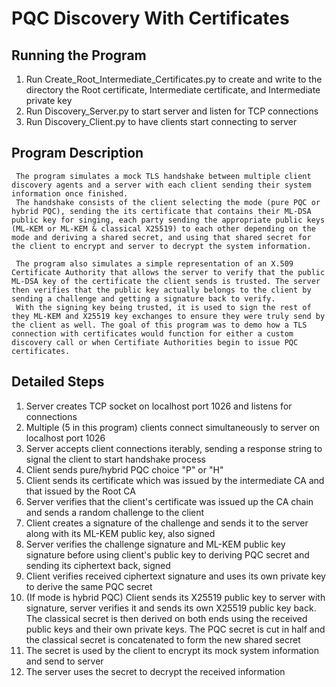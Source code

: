 # PQC Discovery With Certificates

## Running the Program

  1. Run Create_Root_Intermediate_Certificates.py to create and write to the directory the Root certificate, Intermediate certificate, and Intermediate private key
  2. Run Discovery_Server.py to start server and listen for TCP connections
  3. Run Discovery_Client.py to have clients start connecting to server

## Program Description

     The program simulates a mock TLS handshake between multiple client discovery agents and a server with each client sending their system information once finished. 
     The handshake consists of the client selecting the mode (pure PQC or hybrid PQC), sending the its certificate that contains their ML-DSA public key for singing, each party sending the appropriate public keys (ML-KEM or ML-KEM & classical X25519) to each other depending on the mode and deriving a shared secret, and using that shared secret for the client to encrypt and server to decrypt the system information. 
     
     The program also simulates a simple representation of an X.509 Certificate Authority that allows the server to verify that the public ML-DSA key of the certificate the client sends is trusted. The server then verifies that the public key actually belongs to the client by sending a challenge and getting a signature back to verify. 
     With the signing key being trusted, it is used to sign the rest of they ML-KEM and X25519 key exchanges to ensure they were truly send by the client as well. The goal of this program was to demo how a TLS connection with certificates would function for either a custom discovery call or when Certifiate Authorities begin to issue PQC certificates.

## Detailed Steps

  1. Server creates TCP socket on localhost port 1026 and listens for connections
  2. Multiple (5 in this program) clients connect simultaneously to server on localhost port 1026
  3. Server accepts client connections iterably, sending a response string to signal the client to start handshake process
  4. Client sends pure/hybrid PQC choice "P" or "H"
  5. Client sends its certificate which was issued by the intermediate CA and that issued by the Root CA
  6. Server verifies that the client's certificate was issued up the CA chain and sends a random challenge to the client
  7. Client creates a signature of the challenge and sends it to the server along with its ML-KEM public key, also signed
  8. Server verifies the challenge signature and ML-KEM public key signature before using client's public key to deriving PQC secret and sending its ciphertext back, signed
  9. Client verifies received ciphertext signature and uses its own private key to derive the same PQC secret
  10. (If mode is hybrid PQC) Client sends its X25519 public key to server with signature, server verifies it and sends its own X25519 public key back. The classical secret is then derived on both ends using the received public keys and their own private keys. The PQC secret is cut in half and the classical secret is concatenated to form the new shared secret
  11. The secret is used by the client to encrypt its mock system information and send to server
  12. The server uses the secret to decrypt the received information

